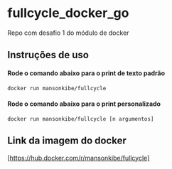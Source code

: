 # fullcycle_docker_go
Repo com desafio 1 do módulo de docker

## Instruções de uso
#### Rode o comando abaixo para o print de texto padrão
`docker run mansonkibe/fullcycle`

#### Rode o comando abaixo para o print personalizado
`docker run mansonkibe/fullcycle [n argumentos]`

## Link da imagem do docker
[https://hub.docker.com/r/mansonkibe/fullcycle]
